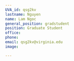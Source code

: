 ```yaml
---
UVA_id: qsg2kv
lastname: Nguyen
name: Lam Ngoc
general_position: gradstudent
position: Graduate Student
office:
phone: 
email: qsg2kv@virginia.edu
image: 

---
```


